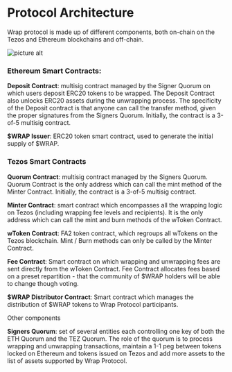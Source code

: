 # Protocol Architecture

Wrap protocol is made up of different components, both on-chain on the Tezos and Ethereum blockchains and off-chain.

![picture alt](http://www.hello.com)

### Ethereum Smart Contracts:

__Deposit Contract__: multisig contract managed by the Signer Quorum on which users deposit ERC20 tokens to be wrapped. The Deposit Contract also unlocks ERC20 assets during the unwrapping process. The specificity of the Deposit contract is that anyone can call the transfer method, given the proper signatures from the Signers Quorum. Initially, the contract is a 3-of-5 multisig contract.

__$WRAP Issuer__: ​ERC20 token smart contract, used to generate the initial supply of $WRAP.

### Tezos Smart Contracts

__Quorum Contract__: multisig contract managed by the Signers Quorum. Quorum Contract is the only address which can call the mint method of the Minter Contract. Initially, the contract is a 3-of-5 multisig contract.

__Minter Contract__: smart contract which encompasses all the wrapping logic on Tezos (including wrapping fee levels and recipients). It is the only address which can call the mint and burn methods of the wToken Contract.

__wToken Contract__: ​FA2 token contract, which regroups all wTokens on the Tezos blockchain. Mint / Burn methods can only be called by the Minter Contract.

__Fee Contract__: Smart contract on which wrapping and unwrapping fees are sent directly from the wToken Contract. Fee Contract allocates fees based on a preset repartition - that the community of $WRAP holders will be able to change though voting.

__$WRAP Distributor Contract__: Smart contract which manages the distribution of $WRAP tokens to Wrap Protocol participants.

Other components

__Signers Quorum__: ​set of several entities each controlling one key of both the ETH Quorum and the TEZ Quorum. The role of the quorum is to process wrapping and unwrapping transactions, maintain a 1-1 peg between tokens locked on Ethereum and tokens issued on Tezos and add more assets to the list of assets supported by Wrap Protocol. 